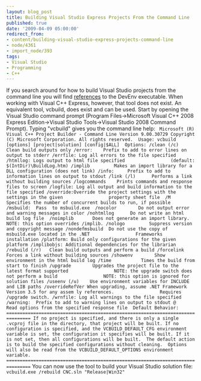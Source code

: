 ```yaml
---
layout: blog_post
title: Building Visual Studio Express Projects From the Command Line
published: true
date: '2009-04-09 05:00:00'
redirect_from:
- content/building-visual-studio-express-projects-command-line
- node/4361
- import_node/393
tags:
- Visual Studio
- Programming
- C++
---
```


If you search around for how to build Visual Studio projects from the command line you will find [references](http://www.devsource.com/c/a/Using-VS/Working-at-the-Visual-Studio-Command-Line/) to the DevEnv executable. When working with Visual C++ Express, however, that tool does not exist. An equivalent tool, vcbuild, does exist and can be used. Start by opening the Visual Studio command prompt (Program Files-\>Microsoft Visual C++ 2008 Express Edition-\>Visual Studio Tools-\>Visual Studio 2008 Command Prompt). Typing "vcbuild" gives you the command line help: ` Microsoft (R) Visual C++ Project Builder - Command Line Version 9.00.30729 Copyright (C) Microsoft Corporation. All rights reserved.  Usage: vcbuild [options] [project|solution] [config|$ALL]  Options: /clean (/c)     Clean build outputs only /error:    Prefix to add to error lines on output to stderr /errfile: Log all errors to the file specified /htmllog: Logs output to html file specified                 (default: $(IntDir)\BuildLog.htm) /implib         Makes an import library for a DLL configuration (does not link) /info:     Prefix to add to information lines on output to stdout /link (/l)      Performs a link without building sources /logcommands    Prints commands and response files to screen /logfile: Log all output and build information to the file specified /override:Override the project settings with the settings in the given                 property sheet file  /M      Specifies the number of concurrent builds to run, if possible /msbuild:  Pass  to msbuild.exe  /nocolor        Do not output error and warning messages in color /nohtmllog      Do not write an html build log file  /noimplib       Does not generate an import library.                 NOTE: this option overrides /implib. /nologo         Suppress version and copyright message /nondefmsbuild  Do not use the copy of msbuild.exe located in the .NET                 Frameworks installation /platform: Build only configurations for the given platform /implibobjs: Additional dependencies for the librarian /rebuild (/r)   Clean build outputs and perform a build /forcelink      Forces a link without building sources /showenv        Show environment in the html build log /time           Times the build from start to finish /upgrade        Upgrades the project file to the latest format supported                 NOTE: the upgrade switch does not perform a build                 NOTE: this option is ignored for solution files /useenv (/u)    Use environment variables for INCLUDE and LIB paths /overrideRefVer When upgrading, assume .NET Framework Version 3.5 for any assem ly references.                 Requires /upgrade switch. /wrnfile: Log all warnings to the file specified /warning:  Prefix to add to warning lines on output to stdout @         Read options from the specified response file  Default Behavior: =============================================================================== If no project is specified, and there is only a single .vcproj file in the directory, that project will be built. If no configuration is specified, and the VCBUILD_DEFAULT_CFG environment variable is set, the configuration it specifies will be built. If it is not set, then all configurations will be built.  The default action is to build the specified configurations without cleaning.  Options will also be read from the VCBUILD_DEFAULT_OPTIONS environment variable. ===============================================================================`
You can now use the tool to build your Visual Studio solution file: ` vcbuild.exe /rebuild CNC.sln "Release|Win32"`
